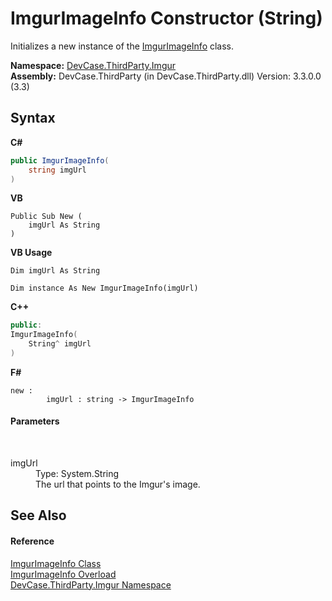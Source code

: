 # ImgurImageInfo Constructor (String)
 

Initializes a new instance of the <a href="T_DevCase_ThirdParty_Imgur_ImgurImageInfo">ImgurImageInfo</a> class.

**Namespace:**&nbsp;<a href="N_DevCase_ThirdParty_Imgur">DevCase.ThirdParty.Imgur</a><br />**Assembly:**&nbsp;DevCase.ThirdParty (in DevCase.ThirdParty.dll) Version: 3.3.0.0 (3.3)

## Syntax

**C#**<br />
``` C#
public ImgurImageInfo(
	string imgUrl
)
```

**VB**<br />
``` VB
Public Sub New ( 
	imgUrl As String
)
```

**VB Usage**<br />
``` VB Usage
Dim imgUrl As String

Dim instance As New ImgurImageInfo(imgUrl)
```

**C++**<br />
``` C++
public:
ImgurImageInfo(
	String^ imgUrl
)
```

**F#**<br />
``` F#
new : 
        imgUrl : string -> ImgurImageInfo
```


#### Parameters
&nbsp;<dl><dt>imgUrl</dt><dd>Type: System.String<br />The url that points to the Imgur's image.</dd></dl>

## See Also


#### Reference
<a href="T_DevCase_ThirdParty_Imgur_ImgurImageInfo">ImgurImageInfo Class</a><br /><a href="Overload_DevCase_ThirdParty_Imgur_ImgurImageInfo__ctor">ImgurImageInfo Overload</a><br /><a href="N_DevCase_ThirdParty_Imgur">DevCase.ThirdParty.Imgur Namespace</a><br />